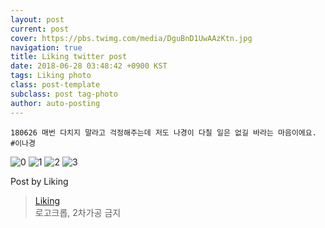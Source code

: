 ```yaml
---
layout: post
current: post
cover: https://pbs.twimg.com/media/DguBnD1UwAAzKtn.jpg
navigation: true
title: Liking twitter post
date: 2018-06-28 03:48:42 +0900 KST
tags: Liking photo
class: post-template
subclass: post tag-photo
author: auto-posting
---
```


```  
180626 매번 다치지 말라고 걱정해주는데 저도 나경이 다칠 일은 없길 바라는 마음이에요. #이나경  

```

![0](https://pbs.twimg.com/media/DguBjMtU0AAypmI.jpg)
![1](https://pbs.twimg.com/media/DguBltsUEAA3s7u.jpg)
![2](https://pbs.twimg.com/media/DguBmXPVMAAEvLT.jpg)
![3](https://pbs.twimg.com/media/DguBnD1UwAAzKtn.jpg)


Post by Liking

> [Liking](https://twitter.com/liking61)  
  로고크롭, 2차가공 금지